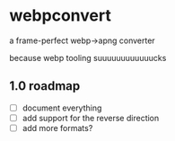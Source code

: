 # webpconvert
a frame-perfect webp->apng converter

because webp tooling suuuuuuuuuuuucks

## 1.0 roadmap
- [ ] document everything
- [ ] add support for the reverse direction
- [ ] add more formats?
